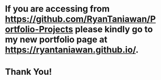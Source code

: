 # If you are accessing from https://github.com/RyanTaniawan/Portfolio-Projects please kindly go to my new portfolio page at https://ryantaniawan.github.io/.
# Thank You!

